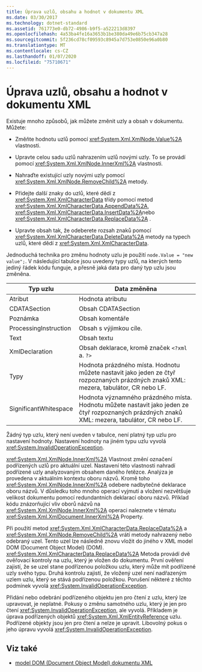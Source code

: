 ```yaml
---
title: Úprava uzlů, obsahu a hodnot v dokumentu XML
ms.date: 03/30/2017
ms.technology: dotnet-standard
ms.assetid: 761773e0-db72-4986-b9f5-a522213d8397
ms.openlocfilehash: 4a53ba4fe16a3653b1be380da49e6b75cb347a28
ms.sourcegitcommit: 5f236cd78cf09593c8945a7d753e0850e96a0b80
ms.translationtype: MT
ms.contentlocale: cs-CZ
ms.lasthandoff: 01/07/2020
ms.locfileid: "75710671"
---
```

# <a name="modifying-nodes-content-and-values-in-an-xml-document"></a>Úprava uzlů, obsahu a hodnot v dokumentu XML
Existuje mnoho způsobů, jak můžete změnit uzly a obsah v dokumentu. Můžete:  
  
- Změňte hodnotu uzlů pomocí <xref:System.Xml.XmlNode.Value%2A> vlastnosti.  
  
- Upravte celou sadu uzlů nahrazením uzlů novými uzly. To se provádí pomocí <xref:System.Xml.XmlNode.InnerXml%2A> vlastnosti.  
  
- Nahraďte existující uzly novými uzly pomocí <xref:System.Xml.XmlNode.RemoveChild%2A> metody.  
  
- Přidejte další znaky do uzlů, které dědí z <xref:System.Xml.XmlCharacterData> třídy pomocí metod <xref:System.Xml.XmlCharacterData.AppendData%2A>, <xref:System.Xml.XmlCharacterData.InsertData%2A>nebo <xref:System.Xml.XmlCharacterData.ReplaceData%2A> .  
  
- Upravte obsah tak, že odeberete rozsah znaků pomocí <xref:System.Xml.XmlCharacterData.DeleteData%2A> metody na typech uzlů, které dědí z <xref:System.Xml.XmlCharacterData>.  
  
 Jednoduchá technika pro změnu hodnoty uzlu je použití `node.Value = "new value";`. V následující tabulce jsou uvedeny typy uzlů, na kterých tento jediný řádek kódu funguje, a přesně jaká data pro daný typ uzlu jsou změněna.  
  
|Typ uzlu|Data změněna|  
|---------------|------------------|  
|Atribut|Hodnota atributu|  
|CDATASection|Obsah CDATASection|  
|Poznámka|Obsah komentáře|  
|ProcessingInstruction|Obsah s výjimkou cíle.|  
|Text|Obsah textu|  
|XmlDeclaration|Obsah deklarace, kromě značek `<?xml` a. `?>`|  
|Typy|Hodnota prázdného místa. Hodnotu můžete nastavit jako jeden ze čtyř rozpoznaných prázdných znaků XML: mezera, tabulátor, CR nebo LF.|  
|SignificantWhitespace|Hodnota významného prázdného místa. Hodnotu můžete nastavit jako jeden ze čtyř rozpoznaných prázdných znaků XML: mezera, tabulátor, CR nebo LF.|  
  
 Žádný typ uzlu, který není uveden v tabulce, není platný typ uzlu pro nastavení hodnoty. Nastavení hodnoty na jiném typu uzlu vyvolá <xref:System.InvalidOperationException>.  
  
 <xref:System.Xml.XmlNode.InnerXml%2A> Vlastnost změní označení podřízených uzlů pro aktuální uzel. Nastavení této vlastnosti nahradí podřízené uzly analyzovaným obsahem daného řetězce. Analýza je provedena v aktuálním kontextu oboru názvů. Kromě toho <xref:System.Xml.XmlNode.InnerXml%2A> odebere nadbytečné deklarace oboru názvů. V důsledku toho mnoho operací vyjmutí a vložení nezvětšuje velikost dokumentu pomocí redundantních deklarací oboru názvů. Příklad kódu znázorňující vliv oborů názvů na <xref:System.Xml.XmlNode.InnerXml%2A> operaci naleznete v tématu <xref:System.Xml.XmlDocument.InnerXml%2A> Property.  
  
 Při použití metod <xref:System.Xml.XmlCharacterData.ReplaceData%2A> a <xref:System.Xml.XmlNode.RemoveChild%2A> vrátí metody nahrazený nebo odebraný uzel. Tento uzel lze následně znovu vložit do jiného v XML model DOM (Document Object Model) (DOM). <xref:System.Xml.XmlCharacterData.ReplaceData%2A> Metoda provádí dvě ověřovací kontroly na uzlu, který je vložen do dokumentu. První ověření zajistí, že se uzel stane podřízenou položkou uzlu, který může mít podřízené uzly svého typu. Druhá kontrolu zajistí, že vložený uzel není nadřazeným uzlem uzlu, který se stává podřízenou položkou. Porušení některé z těchto podmínek vyvolá <xref:System.InvalidOperationException>.  
  
 Přidání nebo odebrání podřízeného objektu jen pro čtení z uzlu, který lze upravovat, je neplatné. Pokusy o změnu samotného uzlu, který je jen pro čtení <xref:System.InvalidOperationException>, ale vyvolá. Příkladem je úprava podřízených objektů <xref:System.Xml.XmlEntityReference> uzlu. Podřízené objekty jsou jen pro čtení a nelze je upravit. Libovolný pokus o jeho úpravu vyvolá <xref:System.InvalidOperationException>.  
  
## <a name="see-also"></a>Viz také

- [model DOM (Document Object Model) dokumentu XML](../../../../docs/standard/data/xml/xml-document-object-model-dom.md)
